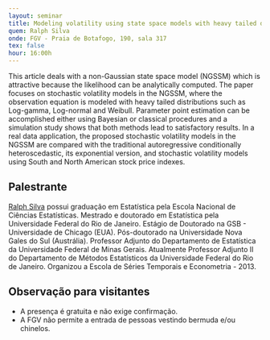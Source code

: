 ```yaml
---
layout: seminar
title: Modeling volatility using state space models with heavy tailed distributions
quem: Ralph Silva
onde: FGV - Praia de Botafogo, 190, sala 317
tex: false
hour: 16:00h
---
```


This article deals with a non-Gaussian state space model (NGSSM) which
is attractive because the likelihood can be analytically computed. The
paper focuses on stochastic volatility models in the NGSSM, where the
observation equation is modeled with heavy tailed distributions such
as Log-gamma, Log-normal and Weibull. Parameter point estimation can
be accomplished either using Bayesian or classical procedures and a
simulation study shows that both methods lead to satisfactory
results. In a real data application, the proposed stochastic
volatility models in the NGSSM are compared with the traditional
autoregressive conditionally heteroscedastic, its exponential version,
and stochastic volatility models using South and North American stock
price indexes.

## Palestrante

[Ralph Silva](http://lattes.cnpq.br/1513109865941797) possui graduação
em Estatística pela Escola Nacional de Ciências Estatísticas. Mestrado
e doutorado em Estatística pela Universidade Federal do Rio de
Janeiro. Estágio de Doutorado na GSB - Universidade de Chicago
(EUA). Pós-doutorado na Universidade Nova Gales do Sul
(Austrália). Professor Adjunto do Departamento de Estatística da
Universidade Federal de Minas Gerais. Atualmente Professor Adjunto II
do Departamento de Métodos Estatísticos da Universidade Federal do Rio
de Janeiro. Organizou a Escola de Séries Temporais e Econometria -
2013.

## Observação para visitantes

- A presença é gratuita e não exige confirmação.
- A FGV não permite a entrada de pessoas vestindo bermuda e/ou
  chinelos.

